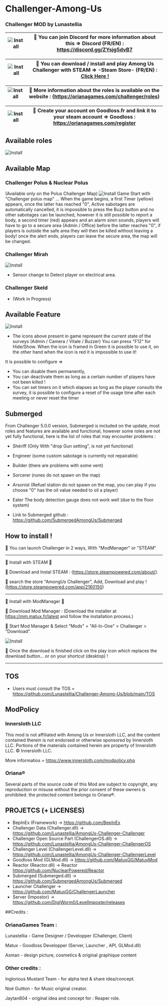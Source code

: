 # Challenger-Among-Us
### Challenger MOD by Lunastellia


| ![Install](https://github.com/Lunastellia/Challenger-Among-Us/blob/main/Ressources/Discord.png) | 🔶 You can join Discord for more information about this =>                                               Discord (FR/EN) : https://discord.gg/ZYsjg5dvB7| 
| :---:   | :-: | 

| ![Install](https://github.com/Lunastellia/Challenger-Among-Us/blob/main/Ressources/steam.png?raw=true) | 🔶 You can download / install and play Among Us Challenger with STEAM =>                                               -Steam Store- (FR/EN) : [Click Here !](https://store.steampowered.com/app/2160150/AmongUs_Challenger/)| 
| :---:   | :-: | 

| ![Install](https://github.com/Lunastellia/Challenger-Among-Us/blob/main/Ressources/OrianaChallenger.png?raw=true) | 🔶 More information about the roles is available on the website : (https://orianagames.com/challenger/roles)| 
| :---:   | :-: | 

| ![Install](https://github.com/Lunastellia/Challenger-Among-Us/blob/main/Ressources/Goodlossfr.png?raw=true) | 🔶 Create your account on Goodloss.fr and link it to your steam account => Goodloss : https://orianagames.com/register| 
| :---:   | :-: | 

## Available roles

![Install](https://github.com/Lunastellia/Challenger-Among-Us/blob/main/Ressources/rolespanelimg.png?raw=true) 

## Available Map



### Challenger Polus & Nuclear Polus

(Available only on the Polus Challenger Map)
![Install](https://github.com/Lunastellia/Challenger-Among-Us/blob/main/Ressources/MAPPBN.png?raw=true)
Game Start with "Challenger polus map" ... When the game begins, a first Timer (yellow) appears, once the latter has reached "0", Active sabotages are automatically cancelled, it is impossible to press the Buzz button and no other sabotages can be launched, however it is still possible to report a body, a second timer (red) appears and an alarm siren sounds, players will have to go to a secure area (Admin / Office) before the latter reaches "0", if players is outside the safe area they will then be killed without leaving a body! once the alert ends, players can leave the secure area, the map will be changed.

### Challenger Mirah
![Install](https://github.com/Lunastellia/Challenger-Among-Us/blob/main/Ressources/MAPHQ.png?raw=true)
* Sensor change to Detect player on electrical area.

### Challenger Skeld

* (Work in Progress)

## Available Feature

![Install](https://github.com/Lunastellia/Challenger-Among-Us/blob/main/Ressources/surveyico.png?raw=true)

* The icons above present in game represent the current state of the surveys (Admin / Camera / Vitale / Buzzer) 
You can press "F12" for Hide/Show.
When the icon is framed in Green it is possible to use it, on the other hand when the icon is red it is impossible to use it!

It is possible to configure => 
- You can disable them permanently,
- You can deactivate them as long as a certain number of players have not been killed !
- You can set timers on it which elapses as long as the player consults the survey,
it is possible to configure a reset of the usage time after each meeting or never reset the timer

## Submerged

From Challenger 5.0.0 version, Submerged is included on the update, most roles and features are available and functional, however some roles are not yet fully functional, here is the list of roles that may encounter problems :

- Shériff (Only With "drop Gun setting", is not yet functional)   
- Engineer (some custom sabotage is currently not repairable)
- Builder (there are problems with some vent)
- Sorcerer (runes do not spawn on the map)
- Arsonist (Refuel station do not spawn on the map, you can play if you choose "0" has the oil value needed to oil a player) 
- Eater The body detection gauge does not work well (due to the floor system)

- Link to Submerged github : https://github.com/SubmergedAmongUs/Submerged





## How to install !

🔶  You can launch Challenger in 2 ways, With "ModManager" or "STEAM" 

***

 🔻 Install with STEAM 🔻

🔹 Download and Instal STEAM : (https://store.steampowered.com/about/).

🔹 search the store "AmongUs Challenger", Add, Download and play ! (https://store.steampowered.com/app/2160150)


***

  🔻 Install with ModManager 🔻

🔹 Download Mod Manager : (Download the installer at https://mm.matux.fr/latest and follow the installation process.)

🔹 Start Mod Manager & Select "Mods" > "All-In-One" > Challenger > "Download".

![Install](https://github.com/Lunastellia/Challenger-Among-Us/blob/main/Ressources/Oriana_Challenger_launchMM.png?raw=true)

🔹 Once the download is finished click on the play icon which replaces the download button... or on your shortcut (desktop) !

***


## TOS

- Users must consult the TOS = https://github.com/Lunastellia/Challenger-Among-Us/blob/main/TOS

## ModPolicy

### Innersloth LLC

This mod is not affiliated with Among Us or Innersloth LLC, and the content contained therein is not endorsed or otherwise sponsored by Innersloth LLC. Portions of the materials contained herein are property of Innersloth LLC. © Innersloth LLC.

More informatios = https://www.innersloth.com/modpolicy.php

### Oriana® 

Several parts of the source code of this Mod are subject to copyright, any reproduction or misuse without the prior consent of these owners is prohibited.
the protected content belongs to Oriana®. 

## PROJETCS (+ LICENSES)

- BepInEx (Framework) -> https://github.com/BepInEx
- Challenger Data (Challenger.dll) -> https://github.com/Lunastellia/AmongUs-Challenger-Challenger
- Challenger Open Source Part (ChallengerOS.dll) -> https://github.com/Lunastellia/AmongUs-Challenger-ChallengerOS
- Challenger Level (ChallengerLevel.dll) -> https://github.com/Lunastellia/AmongUs-Challenger-ChallengerLevel
- Goodloss Mod (GLMod.dll) -> https://github.com/MatuxGG/MatuxMod
- Reactor (Reactor.dll) -> Reactor https://github.com/NuclearPowered/Reactor
- Submerged (Submerged.dll) -> https://github.com/SubmergedAmongUs/Submerged 
- Launcher Challenger -> https://github.com/MatuxGG/ChallengerLauncher
- Server (Impostor) -> https://github.com/DigiWorm0/LevelImposter/releases

##Credits :

### OrianaGames Team :

Lunastellia - Game Designer / Developper (Challenger, Client)

Matux - Goodloss Developper (Server, Launcher , API, GLMod.dll)

Asman - design picture, cosmetics & original graphique content

### Other credits :

Inglorious Mustard Team - for alpha test & share idea/concept.

Noé Guitton - for Music original creator.

Jaytan804 - original idea and concept for : Reaper role.




